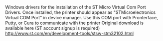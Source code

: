 Windows drivers for the installation of the ST Micro Virtual Com Port Drivers.  Once installed, the printer should appear as "STMicroelectronics Virtual COM Port" in device manager.  Use this COM port with Pronterface, Putty, or Cura to communicate with the printer
Original download is available here (ST account signup is required)
http://www.st.com/en/development-tools/stsw-stm32102.html